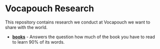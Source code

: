 # Vocapouch Research
This repository contains research we conduct at Vocapouch we want to share with the world.

- **[books](https://github.com/vocapouch/vocapouch-research/books)** - Answers the question how much of the book you have to read to learn 90% of its words.
